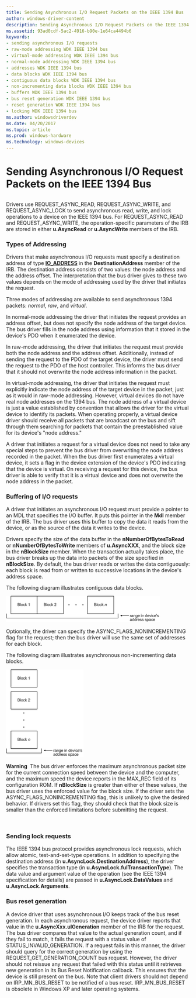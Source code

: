 ```yaml
---
title: Sending Asynchronous I/O Request Packets on the IEEE 1394 Bus
author: windows-driver-content
description: Sending Asynchronous I/O Request Packets on the IEEE 1394 Bus
ms.assetid: 93ad0cdf-5ac2-4916-b90e-1e64ca4494b6
keywords:
- sending asynchronous I/O requests
- raw-mode addressing WDK IEEE 1394 bus
- virtual-mode addressing WDK IEEE 1394 bus
- normal-mode addressing WDK IEEE 1394 bus
- addresses WDK IEEE 1394 bus
- data blocks WDK IEEE 1394 bus
- contiguous data blocks WDK IEEE 1394 bus
- non-incrementing data blocks WDK IEEE 1394 bus
- buffers WDK IEEE 1394 bus
- bus reset generation WDK IEEE 1394 bus
- reset generation WDK IEEE 1394 bus
- locking WDK IEEE 1394 bus
ms.author: windowsdriverdev
ms.date: 04/20/2017
ms.topic: article
ms.prod: windows-hardware
ms.technology: windows-devices
---
```


# Sending Asynchronous I/O Request Packets on the IEEE 1394 Bus


## <a href="" id="ddk-sending-asynchronous-i-o-request-packets-on-the-ieee-1394-bus-kg"></a>


Drivers use REQUEST\_ASYNC\_READ, REQUEST\_ASYNC\_WRITE, and REQUEST\_ASYNC\_LOCK to send asynchronous read, write, and lock operations to a device on the IEEE 1394 bus. For REQUEST\_ASYNC\_READ and REQUEST\_ASYNC\_WRITE, the operation-specific parameters of the IRB are stored in either **u.AsyncRead** or **u.AsyncWrite** members of the IRB.

### Types of Addressing

Drivers that make asynchronous I/O requests must specify a destination address of type [**IO\_ADDRESS**](https://msdn.microsoft.com/library/windows/hardware/ff537346) in the **DestinationAddress** member of the IRB. The destination address consists of two values: the node address and the address offset. The interpretation that the bus driver gives to these two values depends on the mode of addressing used by the driver that initiates the request.

Three modes of addressing are available to send asynchronous 1394 packets: *normal*, *raw*, and *virtual*.

In normal-mode addressing the driver that initiates the request provides an address offset, but does not specify the node address of the target device. The bus driver fills in the node address using information that it stored in the device's PDO when it enumerated the device.

In raw-mode addressing, the driver that initiates the request must provide both the node address and the address offset. Additionally, instead of sending the request to the PDO of the target device, the driver must send the request to the PDO of the host controller. This informs the bus driver that it should not overwrite the node address information in the packet.

In virtual-mode addressing, the driver that initiates the request must explicitly indicate the node address of the target device in the packet, just as it would in raw-mode addressing. However, virtual devices do not have real node addresses on the 1394 bus. The node address of a virtual device is just a value established by convention that allows the driver for the virtual device to identify its packets. When operating properly, a virtual device driver should receive all packets that are broadcast on the bus and sift through them searching for packets that contain the preestablished value for its device's "node address."

A driver that initiates a request for a virtual device does not need to take any special steps to prevent the bus driver from overwriting the node address recorded in the packet. When the bus driver first enumerates a virtual device, it sets a flag in the device extension of the device's PDO indicating that the device is virtual. On receiving a request for this device, the bus driver is able to verify that it is a virtual device and does not overwrite the node address in the packet.

### Buffering of I/O requests

A driver that initiates an asynchronous I/O request must provide a pointer to an MDL that specifies the I/O buffer. It puts this pointer in the **Mdl** member of the IRB. The bus driver uses this buffer to copy the data it reads from the device, or as the source of the data it writes to the device.

Drivers specify the size of the data buffer in the **nNumberOfBytesToRead** or **nNumberOfBytesToWrite** members of **u.AsyncXXX**, and the block size in the **nBlockSize** member. When the transaction actually takes place, the bus driver breaks up the data into packets of the size specified in **nBlockSize**. By default, the bus driver reads or writes the data contiguously: each block is read from or written to successive locations in the device's address space.

The following diagram illustrates contiguous data blocks.

![diagram illustrating contiguous data blocks](images/1394blkd.png)

Optionally, the driver can specify the ASYNC\_FLAGS\_NONINCREMENTING flag for the request; then the bus driver will use the same set of addresses for each block.

The following diagram illustrates asynchronous non-incrementing data blocks.

![diagram illustrating asynchronous non-incrementing data blocks](images/1394blkf.png)

**Warning**  The bus driver enforces the maximum asynchronous packet size for the current connection speed between the device and the computer, and the maximum speed the device reports in the MAX\_REC field of its configuration ROM. If **nBlockSize** is greater than either of these values, the bus driver uses the enforced value for the block size. If the driver sets the ASYNC\_FLAGS\_NONINCREMENTING flag, this is unlikely to give the desired behavior. If drivers set this flag, they should check that the block size is smaller than the enforced limitations before submitting the request.

 

### Sending lock requests

The IEEE 1394 bus protocol provides asynchronous lock requests, which allow atomic, test-and-set-type operations. In addition to specifying the destination address (in **u.AsyncLock.DestinationAddress**), the driver specifies the transaction type (in **u.AsyncLock.fulTransactionType**). The data value and argument value of the operation (see the IEEE 1394 specification for details) are passed in **u.AsyncLock.DataValues** and **u.AsyncLock.Arguments**.

### Bus reset generation

A device driver that uses asynchronous I/O keeps track of the bus reset generation. In each asynchronous request, the device driver reports that value in the **u.AsyncXxx.ulGeneration** member of the IRB for the request. The bus driver compares that value to the actual generation count, and if they fail to match, it fails the request with a status value of STATUS\_INVALID\_GENERATION. If a request fails in this manner, the driver should query for the correct generation by using the REQUEST\_GET\_GENERATION\_COUNT bus request. However, the driver should not reissue any request that failed with this status until it retrieves new generation in its Bus Reset Notification callback. This ensures that the device is still present on the bus. Note that client drivers should not depend on IRP\_MN\_BUS\_RESET to be notified of a bus reset. IRP\_MN\_BUS\_RESET is obsolete in Windows XP and later operating systems.

 

 




